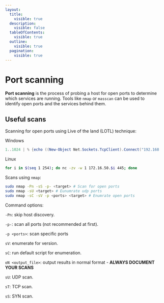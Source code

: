 ```yaml
---
layout:
  title:
    visible: true
  description:
    visible: false
  tableOfContents:
    visible: true
  outline:
    visible: true
  pagination:
    visible: true
---
```


# Port scanning

**Port scanning** is the process of probing a host for open ports to determine which services are running. Tools like `nmap` or `masscan` can be used to identify open ports and the services behind them.

## Useful scans

Scanning for open ports using Live of the land (LOTL) technique:

Windows

```powershell
1..1024 | % {echo ((New-Object Net.Sockets.TcpClient).Connect("192.168.50.151", $_)) "TCP port $_ is open"} 2>$null
```

Linux

```bash
for i in $(seq 1 254); do nc -zv -w 1 172.16.50.$i 445; done
```

Scans using `nmap`:

```bash
sudo nmap -Pn -sS -p- <target> # Scan for open ports
sudo nmap -sU <target> # Eunumrate udp ports
sudo nmap -sC -sV -p <ports> <target> # Enumrate open ports
```

Command options:

`-Pn`: skip host discovery.

`-p-`: scan all ports (not recommended at first).

`-p <ports>`: scan specific ports

`sV`: enumerate for version.

`sC`: run default script for enumeration.

`oN <output_file>`: output results in normal format - **ALWAYS DOCUMENT YOUR SCANS**

`sU`: UDP scan.

`sT`: TCP scan.

`sS`: SYN scan.

